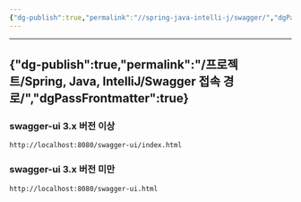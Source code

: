 ```yaml
---
{"dg-publish":true,"permalink":"//spring-java-intelli-j/swagger/","dgPassFrontmatter":true}
---
```



---
{"dg-publish":true,"permalink":"/프로젝트/Spring, Java, IntelliJ/Swagger 접속 경로/","dgPassFrontmatter":true}
---

### swagger-ui 3.x 버전 이상

```
http://localhost:8080/swagger-ui/index.html
```

### swagger-ui 3.x 버전 미만

```
http://localhost:8080/swagger-ui.html
```